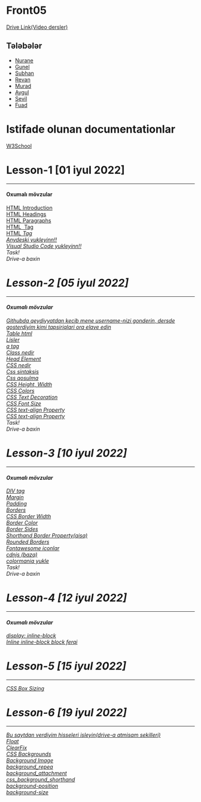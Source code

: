 # Front05

<a href="https://drive.google.com/drive/folders/1_jse_NIst9AAYvOihIXAJpX3tf_vZGME?usp=sharing">Drive Link(Video dersler)</a> <br>

## Tələbələr
 - [Nurane](https://github.com/NuranaOruc)
 - [Gunel](https://github.com/SeyfullayevaGunel)
 - [Subhan](https://github.com/javadoffss)
 - [Revan]()
 - [Murad](https://github.com/murad114)
 - [Aygul]()
 - [Sevil](https://github.com/SevilHeyderova)
 - [Fuad](https://github.com/fuadaliyevchess)

<h1> Istifade olunan documentationlar </h1>
<a href="https://www.w3schools.com/html/default.asp">W3School</a> <br>

<h1> Lesson-1 [01 iyul 2022] </h1>
<hr>
<h4>Oxumalı mövzular</h4>
<a href="https://www.w3schools.com/html/html_intro.asp"> HTML Introduction</a> <br>
<a href="https://www.w3schools.com/html/html_headings.asp">HTML Headings </a> <br>
<a href="https://www.w3schools.com/html/html_paragraphs.asp">HTML Paragraphs </a> <br>
<a href="https://www.w3schools.com/tags/tag_img.asp">HTML <img> Tag </a> <br>
<a href="https://www.w3schools.com/tags/tag_i.asp">HTML <i> Tag </a> <br>
<a href="https://anydesk.com/en/downloads/windows"> Anydeski yukleyinn!!</a> <br>
<a href="https://code.visualstudio.com/download"> Visual Studio Code yukleyinn!!</a> <br>
Task! <br/>
Drive-a baxin

<h1> Lesson-2 [05 iyul 2022] </h1>
<hr>
<h4>Oxumalı mövzular</h4>
<a href="https://github.com/"> Githubda qeydiyyatdan kecib mene username-nizi gonderin, dersde gosterdiyim kimi tapsiriqlari ora elave edin  </a> <br>
<a href="https://www.w3schools.com/html/html_tables.asp">Table html  </a> <br>
<a href="https://www.w3schools.com/html/html_lists.asp">Lisler  </a> <br>
<a href="https://www.w3schools.com/tags/tag_a.asp">a tag  </a> <br>
<a href="https://www.w3schools.com/html/html_classes.asp"> Class nedir </a> <br>
<a href="https://www.w3schools.com/html/html_head.asp">Head Element  </a> <br>
<a href="https://www.w3schools.com/css/css_intro.asp">CSS nedir  </a> <br>
<a href="https://www.w3schools.com/css/css_syntax.asp"> Css sintaksis </a> <br>
<a href="https://www.w3schools.com/css/css_howto.asp"> Css qosulma </a> <br>
<a href="https://www.w3schools.com/css/css_dimension.asp"> CSS Height, Width  </a> <br>
<a href="https://www.w3schools.com/css/css_colors.asp">CSS Colors  </a> <br>
<a href="https://www.w3schools.com/css/css_text_decoration.asp">CSS Text Decoration  </a> <br>
<a href="https://www.w3schools.com/css/css_font_size.asp"> CSS Font Size </a> <br>
<a href="https://www.w3schools.com/cssref/pr_text_text-align.ASP">CSS text-align Property </a> <br>
<a href="https://www.w3schools.com/cssref/pr_text_text-align.ASP">CSS text-align Property </a> <br>
Task! <br/>
Drive-a baxin


<h1> Lesson-3 [10 iyul 2022] </h1>
<hr>
<h4>Oxumalı mövzular</h4>
<a href="https://www.w3schools.com/tags/tag_div.ASP#:~:text=The%20tag%20defines%20a,inside%20the%20tag!">DIV tag  </a> <br>
<a href="https://www.w3schools.com/css/css_margin.asp">Margin</a> <br>
<a href="https://www.w3schools.com/css/css_padding.asp">Padding </a> <br>
<a href="https://www.w3schools.com/css/css_border.asp"> Borders</a> <br>
<a href="https://www.w3schools.com/css/css_border_width.asp"> CSS Border Width</a> <br>
<a href="https://www.w3schools.com/css/css_border_color.asp"> Border Color </a> <br>
<a href="https://www.w3schools.com/css/css_border_sides.asp">Border Sides </a> <br>
<a href="https://www.w3schools.com/css/css_border_shorthand.asp">Shorthand Border Property(qisa) </a> <br>
<a href="https://www.w3schools.com/css/css_border_rounded.asp">Rounded Borders </a> <br>
<a href="https://fontawesome.com/icons">Fontawesome iconlar </a> <br>
<a href="https://cdnjs.com/">cdnjs (baza) </a> <br>
<a href="https://colormania.en.softonic.com/">colormania yukle</a> <br>
Task! <br/>
Drive-a baxin

<h1> Lesson-4 [12 iyul 2022] </h1>
<hr>
<h4>Oxumalı mövzular</h4>
<a href="https://www.w3schools.com/css/css_inline-block.asp#:~:text=The%20display%3A%20inline%2Dblock%20Value,display%3A%20inline%20they%20are%20not.">display: inline-block</a> <br>
<a href="https://www.w3schools.com/css/tryit.asp?filename=trycss_inline-block_span1">Inline inline-block block ferqi</a> <br>


<h1> Lesson-5 [15 iyul 2022] </h1>
<hr>
<a href="https://www.w3schools.com/css/css3_box-sizing.asp">CSS Box Sizing</a> <br>

<h1> Lesson-6 [19 iyul 2022] </h1>
<hr>
<a href="https://preview.colorlib.com/theme/gardening/"> Bu saytdan verdiyim hisseleri isleyin(drive-a atmisam sekilleri)</a> <br>
<a href="https://www.w3schools.com/css/css_float.asp">Float</a> <br>
<a href="https://www.w3schools.com/css/css_float_clear.asp">ClearFix</a> <br>
<a href="https://www.w3schools.com/css/css_background.asp">CSS Backgrounds</a> <br>
<a href="https://www.w3schools.com/css/css_background_image.asp">Background Image</a> <br>
<a href="https://www.w3schools.com/css/css_background_repeat.asp">background_repea</a> <br>
<a href="https://www.w3schools.com/css/css_background_attachment.asp">background_attachment</a> <br>
<a href="https://www.w3schools.com/css/css_background_shorthand.asp">css_background_shorthand</a> <br>
<a href="https://www.w3schools.com/cssref/pr_background-position.asp"> background-position</a> <br>
<a href="https://www.w3schools.com/cssref/css3_pr_background-size.asp"> background-size</a> <br>

